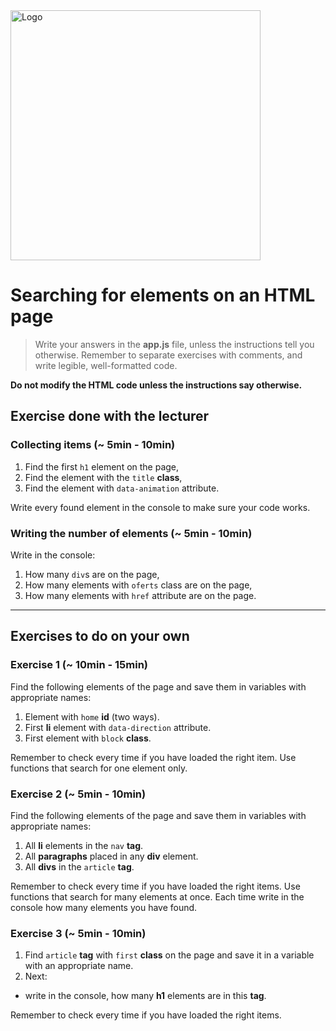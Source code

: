 <img alt="Logo" src="http://coderslab.pl/svg/logo-coderslab.svg" width="400">

# Searching for elements on an HTML page

> Write your answers in the **app.js** file, unless the instructions tell you otherwise.
Remember to separate exercises with comments, and write legible, well-formatted code.

**Do not modify the HTML code unless the instructions say otherwise.**

## Exercise done with the lecturer

### Collecting items  (~ 5min - 10min)

 1. Find the first `h1` element on the page,
 2. Find the element with the `title` **class**,
 3. Find the element with `data-animation` attribute.

Write every found element in the console to make sure your code works.

### Writing the number of elements  (~ 5min - 10min)

Write in the console:

 1. How many `div`s are on the page,
 2. How many elements with `oferts` class are on the page,
 3. How many elements with `href` attribute are on the page.

-------------------------------------------------------------------------------

## Exercises to do on your own

### Exercise 1 (~ 10min - 15min)
Find the following elements of the page and save them in variables with appropriate names:
1. Element with ```home``` **id** (two ways).
2. First **li** element with ```data-direction``` attribute.
3. First element with ```block``` **class**.

Remember to check every time if you have loaded the right item. Use functions that search for one element only.

### Exercise 2 (~ 5min - 10min)
Find the following elements of the page and save them in variables with appropriate names:
1. All **li** elements in the ```nav``` **tag**.
2. All **paragraphs** placed in any **div** element.
3. All **divs** in the ```article``` **tag**.

Remember to check every time if you have loaded the right items. Use functions that search for many elements at once. Each time write in the console how many elements you have found.

### Exercise 3 (~ 5min - 10min)
1. Find ```article``` **tag** with ```first``` **class** on the page and save it in a variable with an  appropriate name.
2. Next:
  * write in the console, how many **h1** elements are in this **tag**.

Remember to check every time if you have loaded the right items.
